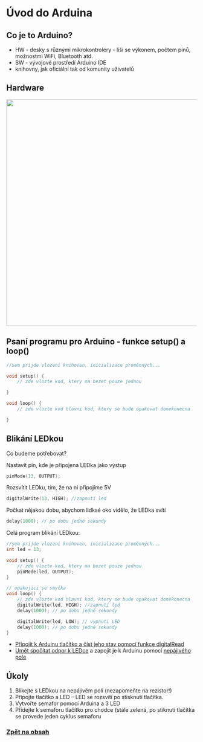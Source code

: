 # Úvod do Arduina

## Co je to Arduino?
- HW - desky s různými mikrokontrolery - liší se výkonem, počtem pinů, možnostmi WiFi, Bluetooth atd.
- SW - vývojové prostředí Arduino IDE
- knihovny, jak oficiální tak od komunity uživatelů


## Hardware
<img src="https://github.com/user-attachments/assets/67526fb9-81c3-4751-8cc7-a90bdcac962f" width="600"/>



## Psaní programu pro Arduino - funkce setup() a loop()
```C
//sem prijde vlozeni knihoven, inicializace proměnných...

void setup() {
    // zde vlozte kod, ktery ma bezet pouze jednou

}

void loop() {
    // zde vlozte kod hlavni kod, ktery se bude opakovat donekonecna

}
```

## Blikání LEDkou

Co budeme potřebovat?

Nastavit pin, kde je připojena LEDka jako výstup
```c
pinMode(13, OUTPUT);
```

Rozsvítit LEDku, tím, že na ni připojíme 5V
```c
digitalWrite(13, HIGH); //zapnutí led
```

Počkat nějakou dobu, abychom lidksé oko vidělo, že LEDka svítí
```c
delay(1000); // po dobu jedné sekundy
```

Celá program blikání LEDkou:

```c
//sem prijde vlozeni knihoven, inicializace proměnných...
int led = 13;

void setup() {
    // zde vlozte kod, ktery ma bezet pouze jednou
    pinMode(led, OUTPUT);
}

// opakujici se smyčka
void loop() {
    // zde vlozte kod hlavni kod, ktery se bude opakovat donekonecna
    digitalWrite(led, HIGH); //zapnutí led
    delay(1000); // po dobu jedné sekundy

    digitalWrite(led, LOW); // vypnuti LED
    delay(1000); // po dobu jedné sekundy
}
```

 
- [Připojit k Arduinu tlačítko a číst jeho stav pomocí funkce digitalRead](https://www.itnetwork.cz/hardware-pc/arduino/hardware/arduino-hrajeme-si-s-ledkami)
- [Umět spočítat odpor k LEDce](https://www.youtube.com/watch?v=RnpiNT4ecO4&ab_channel=MichalJakubec) a zapojit je k Arduinu pomocí [nepájivého pole](https://www.youtube.com/watch?v=5ejHjH8z1rk&ab_channel=SP%C5%A0aVO%C5%A0P%C5%99%C3%ADbram)


## Úkoly
1. Blikejte s LEDkou na nepájivém poli (nezapomeňte na rezistor!)
2. Připojte tlačítko a LED – LED se rozsvítí po stisknutí tlačítka. 
3. Vytvořte semafor pomocí Arduina a 3 LED
4. Přidejte k semaforu tlačítko pro chodce (stále zelená, po stiknutí tlačítka se provede jeden cyklus semaforu



### [Zpět na obsah](README.md)

